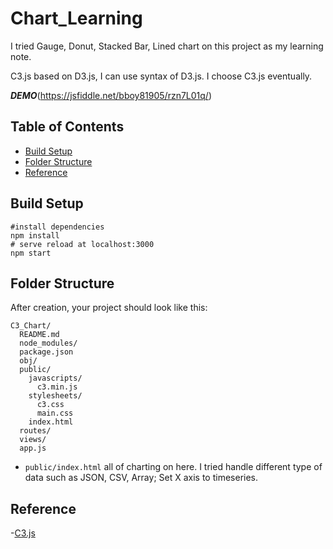 ﻿# Chart_Learning

I tried Gauge, Donut, Stacked Bar, Lined chart on this project as my learning note.

C3.js based on D3.js, I can use syntax of D3.js. I choose C3.js eventually.  

***DEMO***(https://jsfiddle.net/bboy81905/rzn7L01q/)

## Table of Contents

- [Build Setup](#build-setup)
- [Folder Structure](#folder-structure)
- [Reference](#reference)
## Build Setup

```
#install dependencies
npm install 
# serve reload at localhost:3000
npm start

```

## Folder Structure

After creation, your project should look like this:

```
C3_Chart/
  README.md
  node_modules/
  package.json
  obj/
  public/
    javascripts/
      c3.min.js
    stylesheets/
      c3.css
      main.css
    index.html
  routes/
  views/
  app.js
```

* `public/index.html`  all of charting on here. I tried handle different type of data such as JSON, CSV, Array; Set X axis to timeseries.

## Reference
-[C3.js](https://c3js.org/)
